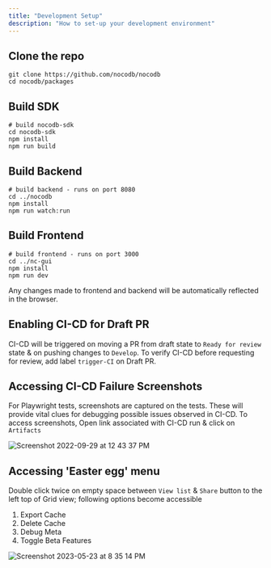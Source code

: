 ```yaml
---
title: "Development Setup"
description: "How to set-up your development environment"
---
```


## Clone the repo
```
git clone https://github.com/nocodb/nocodb
cd nocodb/packages
```

## Build SDK

```
# build nocodb-sdk
cd nocodb-sdk
npm install
npm run build
```

## Build Backend

```
# build backend - runs on port 8080
cd ../nocodb
npm install
npm run watch:run
```

## Build Frontend

```
# build frontend - runs on port 3000
cd ../nc-gui
npm install
npm run dev 
```

Any changes made to frontend and backend will be automatically reflected in the browser.

## Enabling CI-CD for Draft PR

CI-CD will be triggered on moving a PR from draft state to `Ready for review` state & on pushing changes to `Develop`. To verify CI-CD before requesting for review, add label `trigger-CI` on Draft PR. 

## Accessing CI-CD Failure Screenshots

For Playwright tests, screenshots are captured on the tests. These will provide vital clues for debugging possible issues observed in CI-CD. To access screenshots, Open link associated with CI-CD run & click on `Artifacts`
  
![Screenshot 2022-09-29 at 12 43 37 PM](https://user-images.githubusercontent.com/86527202/192965070-dc04b952-70fb-4197-b4bd-ca7eda066e60.png)

## Accessing 'Easter egg' menu

Double click twice on empty space between `View list` & `Share` button to the left top of Grid view; following options become accessible
1. Export Cache
2. Delete Cache
3. Debug Meta
4. Toggle Beta Features

![Screenshot 2023-05-23 at 8 35 14 PM](https://github.com/nocodb/nocodb/assets/86527202/fe2765fa-5796-4d26-8c12-e71b8226872e)

